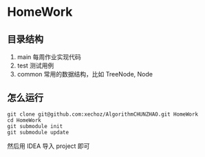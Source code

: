 # HomeWork

## 目录结构
1. main 每周作业实现代码
2. test 测试用例
3. common 常用的数据结构，比如 TreeNode, Node

## 怎么运行

```shell
git clone git@github.com:xechoz/AlgorithmCHUNZHAO.git HomeWork
cd HomeWork
git submodule init
git submodule update
```

然后用 IDEA 导入 project 即可